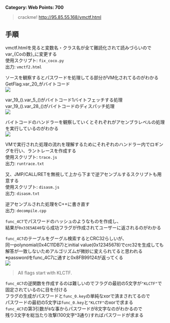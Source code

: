 **Category: Web Points: 700**
> crackme! http://95.85.55.168/vmctf.html

## 手順
vmctf.htmlを見ると変数名・クラス名が全て難読化されて読みづらいのでvar_{Coの数}_に変更する  
使用スクリプト: `fix_coco.py`  
出力: `vmctf2.html`  

ソースを観察するとパスワードを処理してる部分がVM化されてるのがわかる  
GetFlag.var_20_がバイトコード  
![](https://gyazo.com/45e3c6d6fa92ff94fc0b703a8bcc4d3b.png)

var_19_().var_5_()がバイトコード1バイトフェッチする処理  
var_19_().var_28_()がバイトコードのディスパッチ処理  
![](https://gyazo.com/27b07a44aeee412b8cd98db2f17a414c.png)

バイトコードのハンドラーを観察していくとそれぞれがアセンブラレベルの処理を実行しているのがわかる  
![](https://gyazo.com/3fca3bcbe6c044de2bb6817e7e6f94d7.png)

VMで実行された処理の流れを理解するためにそれぞれのハンドラー内でロギングを行い、ラントレースを作成する  
使用スクリプト: `trace.js`  
出力: `runtrace.txt`  

又、JMP/CALL/RETを無視して上から下まで逆アセンブルするスクリプトも用意する  
使用スクリプト: `disasm.js`  
出力: `disasm.txt`  

逆アセンブルされた処理をC++に書き直す  
出力: `decompile.cpp`

`func_4C7`でパスワードのハッシュのようなものを作成し、  
結果が`0x33E5AE40`なら成功フラグが作成されてユーザーに返されるのがわかる  

`func_4C7`のテーブルをグーグル検索するとCRC32らしいが、  
同一polynomial(0x4C11DB7)とinitial value(0x12345678)でcrc32を生成しても  
解答が一致しないためアルゴリズムが微妙に変えられてると思われる  
※passwordをfunc_4C7に通すと0x8FB99124が返ってくる  
![](https://gyazo.com/7202eacc8e3e6336f179793ee4358d2e.png)

> All flags start with KLCTF.

`func_4C7`の逆関数を作成するのは難しいのでフラグの最初の5文字が`"KLCTF"`で固定されているのに目を付ける  
フラグの生成がパスワードと`func_0.key`の単純なxorで済まされてるので  
パスワードの最初の5文字は`func_0.key`と`"KLCTF"`のxorで求まる  
`func_4C7`の第3引数が`8`な事からパスワードが8文字なのがわかるので  
残り3文字を総当たり攻撃(100文字^3通り)すればパスワードが求まる  
